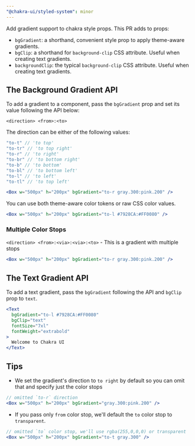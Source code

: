 ```yaml
---
"@chakra-ui/styled-system": minor
---
```


Add gradient support to chakra style props. This PR adds to props:

- `bgGradient`: a shorthand, convenient style prop to apply theme-aware
  gradients.
- `bgClip`: a shorthand for `background-clip` CSS attribute. Useful when
  creating text gradients.
- `backgroundClip`: the typical `background-clip` CSS attribute. Useful when
  creating text gradients.

## The Background Gradient API

To add a gradient to a component, pass the `bgGradient` prop and set its value
following the API below:

`<direction> <from>:<to>`

The direction can be either of the following values:

```js
"to-t" // 'to top'
"to-tr" // 'to top right'
"to-r" // 'to right'
"to-br" // 'to bottom right'
"to-b" // 'to bottom'
"to-bl" // 'to bottom left'
"to-l" // 'to left'
"to-tl" // 'to top left'

```

```jsx
<Box w="500px" h="200px" bgGradient="to-r gray.300:pink.200" />
```

You can use both theme-aware color tokens or raw CSS color values.

```jsx
<Box w="500px" h="200px" bgGradient="to-l #7928CA:#FF0080" />
```

### Multiple Color Stops

`<direction> <from>:<via>:<via>:<to>` - This is a gradient with multiple stops

```jsx
<Box w="500px" h="200px" bgGradient="to-r gray.300:pink.200" />
```

## The Text Gradient API

To add a text gradient, pass the `bgGradient` following the API and `bgClip`
prop to `text`.

```jsx
<Text
  bgGradient="to-l #7928CA:#FF0080"
  bgClip="text"
  fontSize="7xl"
  fontWeight="extrabold"
>
  Welcome to Chakra UI
</Text>
```

## Tips

- We set the gradient's direction to `to right` by default so you can omit that
  and specify just the color stops

```jsx
// omitted `to-r` direction
<Box w="500px" h="200px" bgGradient="gray.300:pink.200" />
```

- If you pass only `from` color stop, we'll default the `to` color stop to
  `transparent`.

```jsx
// omitted `to` color stop, we'll use rgba(255,0,0,0) or transparent
<Box w="500px" h="200px" bgGradient="to-t gray.300" />
```
